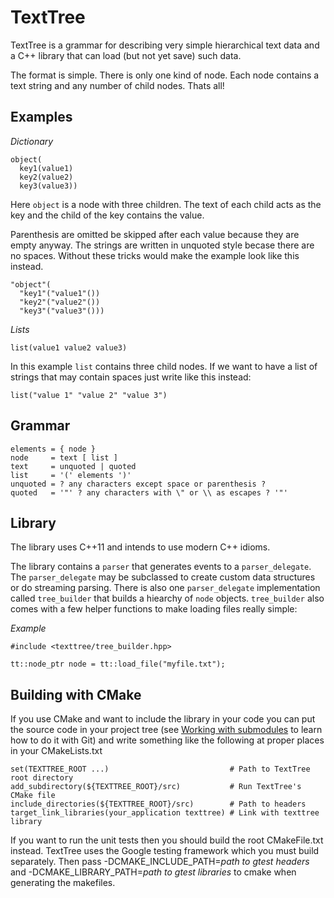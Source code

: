 TextTree
========

TextTree is a grammar for describing very simple hierarchical text data and a C++ library that can load (but not yet save) such data.

The format is simple. There is only one kind of node. Each node contains a text string and any number of child nodes. Thats all!

Examples
--------

*Dictionary*

    object(
      key1(value1)
      key2(value2)
      key3(value3))

Here `object` is a node with three children. The text of each child acts as the key and the child of the key contains the value.

Parenthesis are omitted be skipped after each value because they are empty anyway. The strings are written in unquoted style becase there are no spaces. Without these tricks would make the example look like this instead.

    "object"(
      "key1"("value1"())
      "key2"("value2"())
      "key3"("value3"()))

*Lists*

    list(value1 value2 value3)

In this example `list` contains three child nodes. If we want to have a list of strings that may contain spaces just write like this instead:

    list("value 1" "value 2" "value 3")

Grammar
-------

    elements = { node }
    node     = text [ list ]
    text     = unquoted | quoted
    list     = '(' elements ')'
    unquoted = ? any characters except space or parenthesis ?
    quoted   = '"' ? any characters with \" or \\ as escapes ? '"'

Library
-------

The library uses C++11 and intends to use modern C++ idioms.

The library contains a `parser` that generates events to a `parser_delegate`. The `parser_delegate` may be subclassed to create custom data structures or do streaming parsing. There is also one `parser_delegate` implementation called `tree_builder` that builds a hiearchy of `node` objects. `tree_builder` also comes with a few helper functions to make loading files really simple:

*Example*

    #include <texttree/tree_builder.hpp>
    
    tt::node_ptr node = tt::load_file("myfile.txt");

Building with CMake
-------------------

If you use CMake and want to include the library in your code you can put the source code in your project tree (see [Working with submodules](http://help.github.com/submodules/) to learn how to do it with Git) and write something like the following at proper places in your CMakeLists.txt

    set(TEXTTREE_ROOT ...)                           # Path to TextTree root directory
    add_subdirectory(${TEXTTREE_ROOT}/src)           # Run TextTree's CMake file
    include_directories(${TEXTTREE_ROOT}/src)        # Path to headers
    target_link_libraries(your_application texttree) # Link with texttree library

If you want to run the unit tests then you should build the root CMakeFile.txt instead. TextTree uses the Google testing framework which you must build separately. Then pass -DCMAKE_INCLUDE_PATH=*path to gtest headers* and -DCMAKE_LIBRARY_PATH=*path to gtest libraries* to cmake when generating the makefiles.